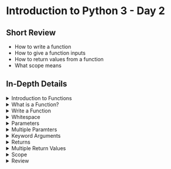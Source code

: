 # Introduction to Python 3 - Day 2

## Short Review

* How to write a function
* How to give a function inputs
* How to return values from a function
* What scope means

## In-Depth Details

<details><summary>Introduction to Functions</summary>
<p>

* A function is a collection of several lines of code
* Calling a function calls all the lines at once
* Functions can be used over and over again
* The __print()__ command is a function

</p>
</details>

<details><summary>What is a Function?</summary>
<p>
	
* To call a function, we use the __function_name()__ syntax
* The brackets make the code inside the function run
* Repeated code is generally more error prone and harder to understand - functions make this easier

```python
def sing_song():
  print("You may say I'm a dreamer")
  print("But I'm not the only one")
  print("I hope some day you'll join us")
  print("And the world will be as one")
  
# call sing_song() below:

sing_song()
sing_song()
```

</p>
</details>

<details><summary>Write a Function</summary>
<p>
	
* To write a function, you must have a heading and indented block of code
* Heading starts with the keyword __def__ and the name of the function followed by brackets
* The indented block of code performs some sort of operation

```python
def greet_customer():
	print("Welcome to Engrossing Grocers")
	print("Our special is mandarin oranges")
	print("Have fun shopping")

greet_customer()
```

* The __def__ keyword tells Python that we are defining a function
* Everything indented after the __:__ is what is run when called

</p>
</details>

<details><summary>Whitespace</summary>
<p>
	
* In Python, the amount of whitespace tells the computer what is part of a function and what is not
* Indentation can be 2 spaces, 4 spaces, a tab or anything else as long as it is consistent

```python
def about_this_computer():
  print("This computer is running on version Everest Puma")
  print("This is your desktop")

about_this_computer()
```

</p>
</details>

<details><summary>Parameters</summary>
<p>
	
* Parameters are variables that you pass into the function when called

```python
def greet_customer(special_item):
	print("Welcome to the Engrossing Grocers")
	print("Our special is " + special_item + ".")
	print("Have fun shopping")
```

* Above, the special_item is referred to as __formal parameter__
* This variable name is a placeholder for the name of the item
* When calling this function, we have to provide a special_item

```python
def greet_customer(special_item):
	print("Welcome to the Engrossing Grocers")
	print("Our special is " + special_item + ".")
	print("Have fun shopping")

greet_customer("peanut butter")	
```

* The item will get printed out in the second print statement
* Values between the brackets are referred to as an __argument__ of the function call
* Argument is the information that is to be used in the execution of the function
* When called, Python assigns the formal parameter name with the actual parameter data

```python
def mult_two_add_three(number):
  print(number*2 + 3)
  
mult_two_add_three(0)
```

</p>
</details>

<details><summary>Multiple Paramters</summary>
<p>
	
* Can have multiple parameters in a function

```python
def mult_x_add_y(number, x, y):
  print(number*x + y)

mult_x_add_y(5, 2 ,3)
mult_x_add_y(1, 3 ,1)
```

</p>
</details>

<details><summary>Keyword Arguments</summary>
<p>
	
* Before, they were called __positional arguments__
* Can also pass these arguments as __keyword arguments__ where we refer to what each argument is assigned to in the function call
* Can use keyword arguments to make it explicit what each argument should refer to in the body
* Also define default arguments for a function using syntax very similiar to keyword argument syntax but used during the function definition
* If function is called WITHOUT an argument for that parameter, it relies on the default
* Once you give an argument a default value, no arguments that follow can be used positionally

```python
# Define create_spreadsheet():
def create_spreadsheet(title, row_count = 1000):
  print("Creating a spreadsheet called "+ title + " with " + str(row_count) + " rows")

# Call create_spreadsheet() below with the required arguments:
create_spreadsheet(title="Applications", row_count=10)
```

</p>
</details>

<details><summary>Returns</summary>
<p>
	
* Functions can also return a value to the user so the value can be modified or used later
* When there is a result from a function that can be stored in a variable, it is called a __returned function value__
* Use the keyword __return__ 

```python
def calculate_age(current_year, birth_year):
  age = current_year - birth_year
  return age
  
my_age = calculate_age(2049, 1993)
dads_age = calculate_age(2049, 1953)
print("I am "+str(my_age)+" years old and my dad is "+str(dads_age)+" years old")
```

</p>
</details>

<details><summary>Multiple Return Values</summary>
<p>
	
* Can return several values by seperating them with a comma

```python
def square_point(x_value, y_value):
	x_2 = x_value * x_value
	y_2 = y_value * y_value
	return x_2, y_2
```

* This function takes in an x value and a y value and returns them both, squared
* Get the values by assinging them both to variables when calling the funciton

```python
x_squared, y_squared = square_point(1,3)
print(x_squared)
print(y_squared)
```

```python
def get_boundaries(target, margin):
  low_limit = target - margin
  high_limit = margin + target
  return low_limit, high_limit

low, high = get_boundaries(100, 20)

```
</p>
</details>

<details><summary>Scope</summary>
<p>
	
* Variables defined inside the function do not exist outside the function
* Call these parts of a program where variables can be accessed the __scope__
* Variables defined outside the scope of a function may be accessible inside the body of the function

```python

header_string = "Our special is "

def create_special_string(special_item):
	return header_string + special_item + "."

print(create_special_string("grapes"))
```

* No error is produces as the header_string can be used inside the function because the scope is the whole file

```python

current_year = 2048

def calculate_age( birth_year):
  age = current_year - birth_year
  return age
  
print(calculate_age(1970))


```
</p>
</details>

<details><summary>Review</summary>
<p>
	
```python
def repeat_stuff(stuff, num_repeats=10):
  return stuff*num_repeats

lyrics = repeat_stuff("Row ", 3) + "Your Boat. "
song = repeat_stuff(lyrics)

print(song)
```

</p>
</details>
